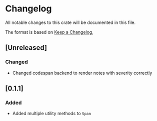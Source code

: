 # Changelog

All notable changes to this crate will be documented in this file.

The format is based on [Keep a Changelog](https://keepachangelog.com/en/1.0.0/),

## [Unreleased]

### Changed 

- Changed codespan backend to render notes with severity correctly

## [0.1.1]

### Added

- Added multiple utility methods to `Span`
